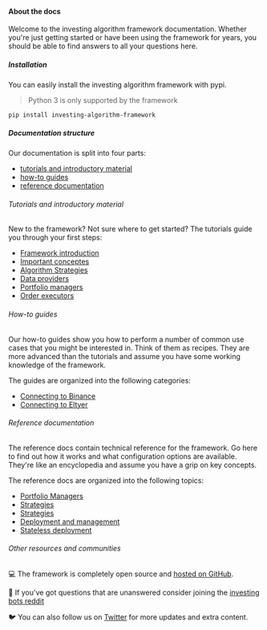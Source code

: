 #### About the docs
Welcome to the investing algorithm framework documentation. Whether you're just getting started
or have been using the framework for years, you should be able to find answers to all your questions here.

##### Installation
You can easily install the investing algorithm framework with pypi.

> Python 3 is only supported by the framework

```shell
pip install investing-algorithm-framework
```

##### Documentation structure

Our documentation is split into four parts:
- [tutorials and introductory material](/documentation/tutorials/overview)
- [how-to guides](/documentation/guides/overview)
- [reference documentation](/documentation/reference/overview)

###### Tutorials and introductory material

New to the framework? Not sure where to get started? The tutorials guide you through your first steps:
- [Framework introduction](/documentation/tutorials/overview)
- [Important conceptes](/documentation/tutorials/concepts)
- [Algorithm Strategies](/documentation/tutorials/strategies)
- [Data providers](/documentation/tutorials/data-provider)
- [Portfolio managers](/documentation/tutorials/portfolio-manager)
- [Order executors](/documentation/tutorials/order-executors)

###### How-to guides

Our how-to guides show you how to perform a number of common use cases that you might be interested in. Think of them 
as recipes. They are more advanced than the tutorials and assume you have some working knowledge of the framework.

The guides are organized into the following categories:
- [Connecting to Binance](/guides/binance)
- [Connecting to Eltyer](/guides/eltyer)

###### Reference documentation

The reference docs contain technical reference for the framework. Go here to find out how it works and
what configuration options are available. They're like an encyclopedia and assume you have a grip on
key concepts.

The reference docs are organized into the following topics:
- [Portfolio Managers](/documentation/reference/portfolio-managers)
- [Strategies](/documentation/reference/strategies)
- [Strategies](/documentation/reference/order-executors)
- [Deployment and management](/documentation/reference/deployment)
- [Stateless deployment](/documentation/reference/stateless)

###### Other resources and communities

💻 The framework is completely open source and [hosted on GitHub](https://github.com/coding-kitties/investing-algorithm-framework "Unleash on GitHub").

💬 If you've got questions that are unanswered consider joining the [investing bots reddit](https://www.reddit.com/r/InvestingBots/)

🐦 You can also follow us on [Twitter](https://twitter.com/CodingKitties "Coding kitties on Twitter") for more updates and extra content.